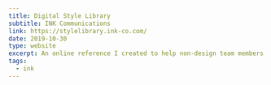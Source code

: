 ```yaml
---
title: Digital Style Library
subtitle: INK Communications
link: https://stylelibrary.ink-co.com/
date: 2019-10-30
type: website
excerpt: An online reference I created to help non-design team members apply INK's visual and written brand with confidence.
tags:
  - ink
---
```

